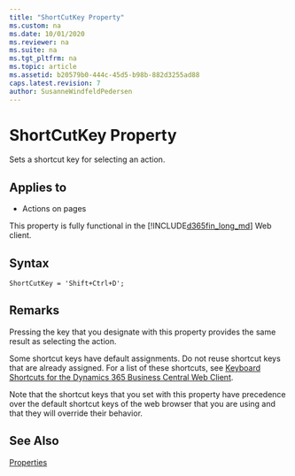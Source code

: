 ```yaml
---
title: "ShortCutKey Property"
ms.custom: na
ms.date: 10/01/2020
ms.reviewer: na
ms.suite: na
ms.tgt_pltfrm: na
ms.topic: article
ms.assetid: b20579b0-444c-45d5-b98b-882d3255ad88
caps.latest.revision: 7
author: SusanneWindfeldPedersen
---
```


# ShortCutKey Property

Sets a shortcut key for selecting an action.
  
  
## Applies to

-  Actions on pages

This property is fully functional in the [!INCLUDE[d365fin_long_md](../includes/d365fin_long_md.md)] Web client.

## Syntax

```AL
ShortCutKey = 'Shift+Ctrl+D';
```

## Remarks

Pressing the key that you designate with this property provides the same result as selecting the action.  

Some shortcut keys have default assignments. Do not reuse shortcut keys that are already assigned. For a list of these shortcuts, see [Keyboard Shortcuts for the Dynamics 365 Business Central Web Client](/dynamics365/business-central/keyboard-shortcuts). 

Note that the shortcut keys that you set with this property have precedence over the default shortcut keys of the web browser that you are using and that they will override their behavior.
  
## See Also

[Properties](devenv-properties.md)
